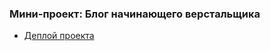 ### Мини-проект: Блог начинающего верстальщика
- <a href ="https://loisakilla.github.io/blog/">Деплой проекта</a>

